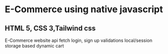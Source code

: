 # E-Commerce using native javascript
## HTML 5, CSS 3,Tailwind css
E-Commerce website
api fetch 
login, sign up validations
local/session storage based
dynamic cart 
